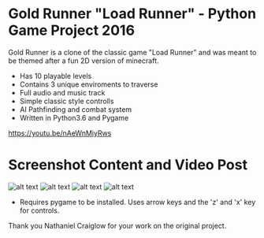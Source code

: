 # Gold Runner "Load Runner" - Python Game Project 2016

Gold Runner is a clone of the classic game "Load Runner" and was meant to be themed after a fun 2D version of minecraft.
- Has 10 playable levels
- Contains 3 unique enviroments to traverse
- Full audio and music track
- Simple classic style controlls
- AI Pathfinding and combat system
- Written in Python3.6 and Pygame

https://youtu.be/nAeWnMiyRws

# Screenshot Content and Video Post
![alt text](https://raw.githubusercontent.com/DaltonFox/GoldRunner/master/GitContent/Image_start.png)
![alt text](https://raw.githubusercontent.com/DaltonFox/GoldRunner/master/GitContent/Image_cave.png)
![alt text](https://raw.githubusercontent.com/DaltonFox/GoldRunner/master/GitContent/Image_cave2.png)
![alt text](https://raw.githubusercontent.com/DaltonFox/GoldRunner/master/GitContent/Image_castle.png)


- Requires pygame to be installed. Uses arrow keys and the 'z' and 'x' key for controls.

Thank you Nathaniel Craiglow for your work on the original project.
